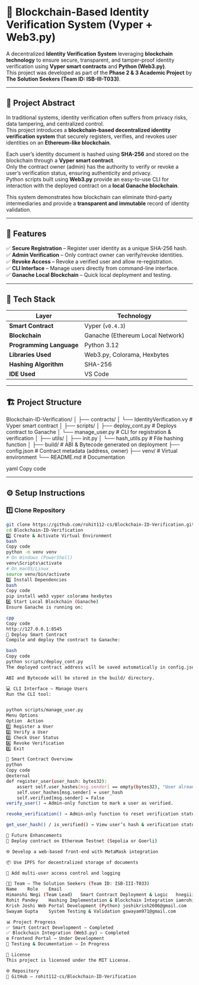 # 🧾 Blockchain-Based Identity Verification System (Vyper + Web3.py)

A decentralized **Identity Verification System** leveraging **blockchain technology** to ensure secure, transparent, and tamper-proof identity verification using **Vyper smart contracts** and **Python (Web3.py)**.  
This project was developed as part of the **Phase 2 & 3 Academic Project** by **The Solution Seekers (Team ID: ISB-III-T033)**.

---

## 🧠 Project Abstract

In traditional systems, identity verification often suffers from privacy risks, data tampering, and centralized control.  
This project introduces a **blockchain-based decentralized identity verification system** that securely registers, verifies, and revokes user identities on an **Ethereum-like blockchain**.

Each user’s identity document is hashed using **SHA-256** and stored on the blockchain through a **Vyper smart contract**.  
Only the contract owner (admin) has the authority to verify or revoke a user’s verification status, ensuring authenticity and privacy.  
Python scripts built using **Web3.py** provide an easy-to-use CLI for interaction with the deployed contract on a **local Ganache blockchain**.

This system demonstrates how blockchain can eliminate third-party intermediaries and provide a **transparent and immutable** record of identity validation.

---

## 🚀 Features

✅ **Secure Registration** – Register user identity as a unique SHA-256 hash.  
✅ **Admin Verification** – Only contract owner can verify/revoke identities.  
✅ **Revoke Access** – Revoke a verified user and allow re-registration.  
✅ **CLI Interface** – Manage users directly from command-line interface.  
✅ **Ganache Local Blockchain** – Quick local deployment and testing.  

---

## 🧩 Tech Stack

| Layer | Technology |
|-------|-------------|
| **Smart Contract** | Vyper (`v0.4.3`) |
| **Blockchain** | Ganache (Ethereum Local Network) |
| **Programming Language** | Python 3.12 |
| **Libraries Used** | Web3.py, Colorama, Hexbytes |
| **Hashing Algorithm** | SHA-256 |
| **IDE Used** | VS Code |

---

## 🏗️ Project Structure

Blockchain-ID-Verification/
│
├── contracts/
│ └── IdentityVerification.vy # Vyper smart contract
│
├── scripts/
│ ├── deploy_cont.py # Deploys contract to Ganache
│ └── manage_user.py # CLI for registration & verification
│
├── utils/
│ ├── init.py
│ └── hash_utils.py # File hashing function
│
├── build/ # ABI & Bytecode generated on deployment
├── config.json # Contract metadata (address, owner)
├── venv/ # Virtual environment
└── README.md # Documentation

yaml
Copy code

---

## ⚙️ Setup Instructions

### 1️⃣ Clone Repository
```bash
git clone https://github.com/rohit112-cs/Blockchain-ID-Verification.git
cd Blockchain-ID-Verification
2️⃣ Create & Activate Virtual Environment
bash
Copy code
python -m venv venv
# On Windows (PowerShell)
venv\Scripts\activate
# On macOS/Linux
source venv/bin/activate
3️⃣ Install Dependencies
bash
Copy code
pip install web3 vyper colorama hexbytes
4️⃣ Start Local Blockchain (Ganache)
Ensure Ganache is running on:

cpp
Copy code
http://127.0.0.1:8545
🧱 Deploy Smart Contract
Compile and deploy the contract to Ganache:

bash
Copy code
python scripts/deploy_cont.py
The deployed contract address will be saved automatically in config.json.

ABI and Bytecode will be stored in the build/ directory.

💻 CLI Interface – Manage Users
Run the CLI tool:


python scripts/manage_user.py
Menu Options
Option	Action
1️⃣	Register a User
2️⃣	Verify a User
3️⃣	Check User Status
4️⃣	Revoke Verification
5️⃣	Exit

🔐 Smart Contract Overview
python
Copy code
@external
def register_user(user_hash: bytes32):
    assert self.user_hashes[msg.sender] == empty(bytes32), "User already registered"
    self.user_hashes[msg.sender] = user_hash
    self.verified[msg.sender] = False
verify_user() → Admin-only function to mark a user as verified.

revoke_verification() → Admin-only function to reset verification status.

get_user_hash() / is_verified() → View user’s hash & verification status.

🧩 Future Enhancements
🔗 Deploy contract on Ethereum Testnet (Sepolia or Goerli)

🌐 Develop a web-based front-end with MetaMask integration

📦 Use IPFS for decentralized storage of documents

🧰 Add multi-user access control and logging

👨‍💻 Team – The Solution Seekers (Team ID: ISB-III-T033)
Name	Role	Email
Himanshi Negi (Team Lead)	Smart Contract Deployment & Logic	hnegiii15@gmail.com
Rohit Pandey	Hashing Implementation & Blockchain Integration	iamrohitpandey2000@gmail.com
Krish Joshi	Web Portal Development (Python)	joshikrish2606@gmail.com
Swayam Gupta	System Testing & Validation	gswayam971@gmail.com

📊 Project Progress
✅ Smart Contract Development – Completed
✅ Blockchain Integration (Web3.py) – Completed
⚙️ Frontend Portal – Under Development
📘 Testing & Documentation – In Progress

📜 License
This project is licensed under the MIT License.

🌐 Repository
🔗 GitHub – rohit112-cs/Blockchain-ID-Verification